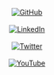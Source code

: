<p align="center">
  <a href="https://github.com/koenvaneijk" target="_blank">
    <img alt="GitHub" src="https://img.shields.io/badge/GitHub-koenvaneijk-181717?style=for-the-badge&logo=github"/>
  </a>
  <br><br>
  <a href="https://www.linkedin.com/in/koenvaneijk/" target="_blank">
    <img alt="LinkedIn" src="https://img.shields.io/badge/LinkedIn-koenvaneijk-0A66C2?style=for-the-badge&logo=linkedin"/>
  </a>
  <br><br>
  <a href="https://twitter.com/koenvaneijk" target="_blank">
    <img alt="Twitter" src="https://img.shields.io/badge/Twitter-@koenvaneijk-000000?style=for-the-badge&logo=x"/>
  </a>
  <br><br>
  <a href="https://www.youtube.com/@koenvaneijk" target="_blank">
    <img alt="YouTube" src="https://img.shields.io/badge/YouTube-@koenvaneijk-FF0000?style=for-the-badge&logo=youtube"/>
  </a>
</p>
